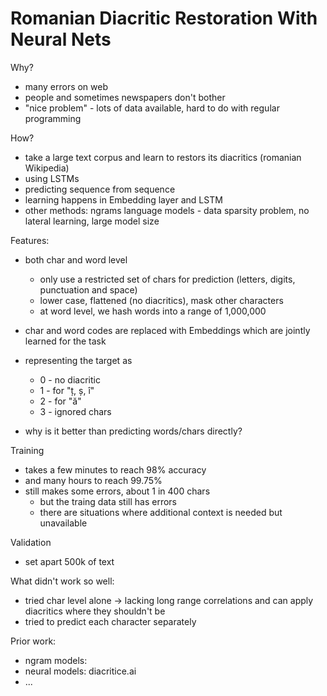 # Romanian Diacritic Restoration With Neural Nets

Why?
 - many errors on web
 - people and sometimes newspapers don't bother
 - "nice problem" - lots of data available, hard to do with regular programming
 
How?
 - take a large text corpus and learn to restors its diacritics (romanian Wikipedia)
 - using LSTMs
 - predicting sequence from sequence
 - learning happens in Embedding layer and LSTM
 - other methods: ngrams language models - data sparsity problem, no lateral learning, large model size

Features:
 - both char and word level
    - only use a restricted set of chars for prediction (letters, digits, punctuation and space)
    - lower case, flattened (no diacritics), mask other characters
    - at word level, we hash words into a range of 1,000,000
 - char and word codes are replaced with Embeddings which are jointly learned for the task
    
 - representing the target as 
    - 0 - no diacritic
    - 1 - for "ț, ș, î"
    - 2 - for "ă"
    - 3 - ignored chars  
 - why is it better than predicting words/chars directly?

Training
 - takes a few minutes to reach 98% accuracy
 - and many hours to reach 99.75% 
 - still makes some errors, about 1 in 400 chars
    - but the traing data still has errors
    - there are situations where additional context is needed but unavailable
 
Validation
- set apart 500k of text
 
What didn't work so well:
 - tried char level alone -> lacking long range correlations and can apply diacritics where they shouldn't be
 - tried to predict each character separately
 
Prior work:
- ngram models:
- neural models: diacritice.ai
- ...
